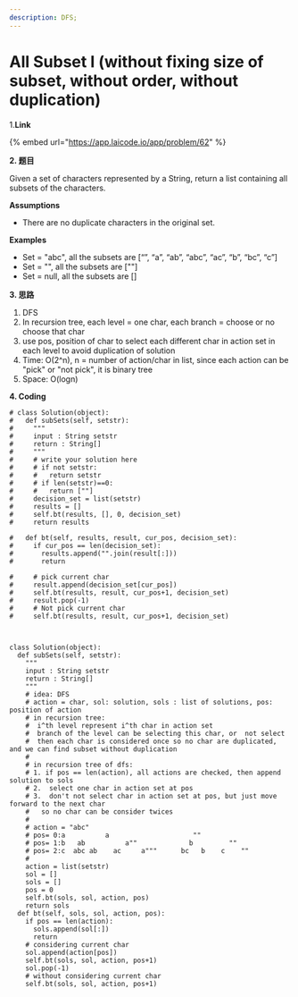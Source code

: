 ```yaml
---
description: DFS;
---
```


# All Subset I \(without fixing size of subset, without order, without duplication\)

1.**Link**

{% embed url="https://app.laicode.io/app/problem/62" %}



**2. 题目**

Given a set of characters represented by a String, return a list containing all subsets of the characters.

**Assumptions**

* There are no duplicate characters in the original set.

​**Examples**

* Set = "abc", all the subsets are \[“”, “a”, “ab”, “abc”, “ac”, “b”, “bc”, “c”\]
* Set = "", all the subsets are \[""\]
* Set = null, all the subsets are \[\]



**3. 思路**

1. DFS
2. In recursion tree,  each level = one char, each branch = choose or no choose that char
3. use pos, position of char to select each different char in action set in each level to avoid duplication of solution
4. Time: O\(2^n\), n = number of action/char in list, since each action can be "pick" or "not pick", it is binary tree
5. Space: O\(logn\)

**4. Coding**

```text
# class Solution(object):
#   def subSets(self, setstr):
#     """
#     input : String setstr
#     return : String[]
#     """
#     # write your solution here
#     # if not setstr:
#     #   return setstr
#     # if len(setstr)==0:
#     #   return [""]
#     decision_set = list(setstr)
#     results = []
#     self.bt(results, [], 0, decision_set)
#     return results

#   def bt(self, results, result, cur_pos, decision_set):
#     if cur_pos == len(decision_set):
#       results.append("".join(result[:]))
#       return

#     # pick current char
#     result.append(decision_set[cur_pos])
#     self.bt(results, result, cur_pos+1, decision_set)
#     result.pop(-1)
#     # Not pick current char
#     self.bt(results, result, cur_pos+1, decision_set)



class Solution(object):
  def subSets(self, setstr):
    """
    input : String setstr
    return : String[]
    """
    # idea: DFS
    # action = char, sol: solution, sols : list of solutions, pos: position of action
    # in recursion tree:
    #  i^th level represent i^th char in action set
    #  branch of the level can be selecting this char, or  not select
    #  then each char is considered once so no char are duplicated, and we can find subset without duplication
    #
    # in recursion tree of dfs:
    # 1. if pos == len(action), all actions are checked, then append solution to sols
    # 2.  select one char in action set at pos
    # 3.  don't not select char in action set at pos, but just move forward to the next char
    #   so no char can be consider twices
    #
    # action = "abc"
    # pos= 0:a          a                     ""
    # pos= 1:b   ab          a""             b         ""
    # pos= 2:c  abc ab    ac     a"""      bc   b    c    ""
    #
    action = list(setstr)
    sol = []
    sols = []
    pos = 0
    self.bt(sols, sol, action, pos)
    return sols
  def bt(self, sols, sol, action, pos):
    if pos == len(action):
      sols.append(sol[:])
      return
    # considering current char
    sol.append(action[pos])
    self.bt(sols, sol, action, pos+1)
    sol.pop(-1)
    # without considering current char
    self.bt(sols, sol, action, pos+1)
```







